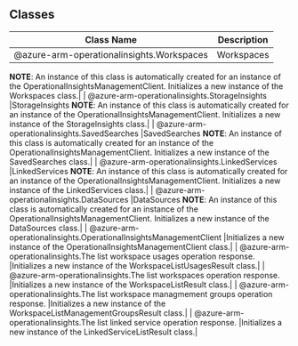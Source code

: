 ## Classes
| Class Name | Description |
|---|---|
| @azure-arm-operationalinsights.Workspaces |Workspaces
__NOTE__: An instance of this class is automatically created for an
instance of the OperationalInsightsManagementClient.
Initializes a new instance of the Workspaces class.|
| @azure-arm-operationalinsights.StorageInsights |StorageInsights
__NOTE__: An instance of this class is automatically created for an
instance of the OperationalInsightsManagementClient.
Initializes a new instance of the StorageInsights class.|
| @azure-arm-operationalinsights.SavedSearches |SavedSearches
__NOTE__: An instance of this class is automatically created for an
instance of the OperationalInsightsManagementClient.
Initializes a new instance of the SavedSearches class.|
| @azure-arm-operationalinsights.LinkedServices |LinkedServices
__NOTE__: An instance of this class is automatically created for an
instance of the OperationalInsightsManagementClient.
Initializes a new instance of the LinkedServices class.|
| @azure-arm-operationalinsights.DataSources |DataSources
__NOTE__: An instance of this class is automatically created for an
instance of the OperationalInsightsManagementClient.
Initializes a new instance of the DataSources class.|
| @azure-arm-operationalinsights.OperationalInsightsManagementClient |Initializes a new instance of the OperationalInsightsManagementClient class.|
| @azure-arm-operationalinsights.The list workspace usages operation response. |Initializes a new instance of the WorkspaceListUsagesResult class.|
| @azure-arm-operationalinsights.The list workspaces operation response. |Initializes a new instance of the WorkspaceListResult class.|
| @azure-arm-operationalinsights.The list workspace managmement groups operation response. |Initializes a new instance of the WorkspaceListManagementGroupsResult class.|
| @azure-arm-operationalinsights.The list linked service operation response. |Initializes a new instance of the LinkedServiceListResult class.|
